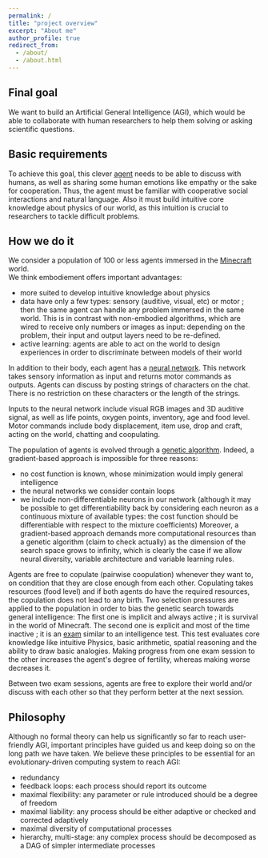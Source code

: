 ```yaml
---
permalink: /
title: "project overview"
excerpt: "About me"
author_profile: true
redirect_from: 
  - /about/
  - /about.html
---
```


## Final goal
We want to build an Artificial General Intelligence (AGI), which would be able to collaborate with human researchers to help them solving or asking scientific questions.

## Basic requirements
To achieve this goal, this clever [agent](/agents) needs to be able to discuss with humans, as well as sharing some human emotions like empathy or the sake for cooperation.
Thus, the agent must be familiar with cooperative social interactions and natural language.
Also it must build intuitive core knowledge about physics of our world, as this intuition is crucial to researchers to tackle difficult problems.

## How we do it
We consider a population of 100 or less agents immersed in the [Minecraft](https://minecraft.wiki/) world.\
We think embodiement offers important advantages:
* more suited to develop intuitive knowledge about physics
* data have only a few types: sensory (auditive, visual, etc) or motor ; then the same agent can handle any problem immersed in the same world. This is in contrast with non-embodied algorithms, which are wired to receive only numbers or images as input: depending on the problem, their input and output layers need to be re-defined.
* active learning: agents are able to act on the world to design experiences in order to discriminate between models of their world

In addition to their body, each agent has a [neural network](/neural_network).
This network takes sensory information as input and returns motor commands as outputs.
Agents can discuss by posting strings of characters on the chat.
There is no restriction on these characters or the length of the strings.

Inputs to the neural network include visual RGB images and 3D auditive signal, as well as life points, oxygen points, inventory, age and food level.
Motor commands include body displacement, item use, drop and craft, acting on the world, chatting and coopulating.

The population of agents is evolved through a [genetic algorithm](/genetic_algo).
Indeed, a gradient-based approach is impossible for three reasons:
* no cost function is known, whose minimization would imply general intelligence
* the neural networks we consider contain loops
* we include non-differentiable neurons in our network (although it may be possible to get differentiability back by considering each neuron as a continuous mixture of available types: the cost function should be differentiable with respect to the mixture coefficients)
Moreover, a gradient-based approach demands more computational resources than a genetic algorithm (claim to check actually) as the dimension of the search space grows to infinity, which is clearly the case if we allow neural diversity, variable architecture and variable learning rules.

Agents are free to copulate (pairwise coopulation) whenever they want to, on condition that they are close enough from each other.
Copulating takes resources (food level) and if both agents do have the required resources, the copulation does not lead to any birth.
Two selection pressures are applied to the population in order to bias the genetic search towards general intelligence:
The first one is implicit and always active ; it is survival in the world of Minecraft.
The second one is explicit and most of the time inactive ; it is an [exam](/exams) similar to an intelligence test.
This test evaluates core knowledge like intuitive Physics, basic arithmetic, spatial reasoning and the ability to draw basic analogies.
Making progress from one exam session to the other increases the agent's degree of fertility, whereas making worse decreases it.

Between two exam sessions, agents are free to explore their world and/or discuss with each other so that they perform better at the next session.

## Philosophy
Although no formal theory can help us significantly so far to reach user-friendly AGI, important principles have guided us and keep doing so on the long path we have taken.
We believe these principles to be essential for an evolutionary-driven computing system to reach AGI:
* redundancy
* feedback loops: each process should report its outcome
* maximal flexibility: any parameter or rule introduced should be a degree of freedom
* maximal liability: any process should be either adaptive or checked and corrected adaptively
* maximal diversity of computational processes
* hierarchy, multi-stage: any complex process should be decomposed as a DAG of simpler intermediate processes


